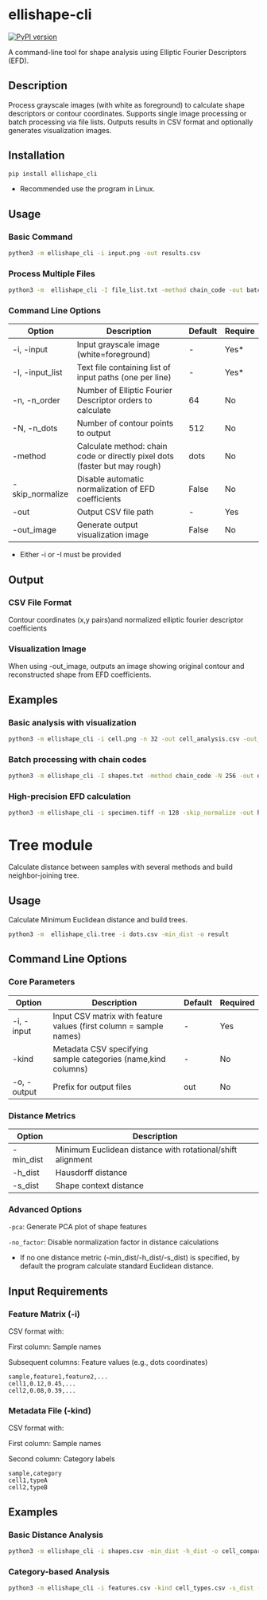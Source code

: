 # ellishape-cli

[![PyPI version](https://badge.fury.io/py/ellishape_cli.svg)](https://badge.fury.io/py/ellishape_cli)

A command-line tool for shape analysis using Elliptic Fourier Descriptors (EFD).

## Description

Process grayscale images (with white as foreground) to calculate shape descriptors or contour
coordinates. Supports single image processing or batch processing via file lists. Outputs results in
CSV format and optionally generates visualization images.

## Installation

```bash
pip install ellishape_cli
```

* Recommended use the program in Linux.

## Usage

### Basic Command

```bash
python3 -m ellishape_cli -i input.png -out results.csv
```

### Process Multiple Files

```bash
python3 -m  ellishape_cli -I file_list.txt -method chain_code -out batch_results.csv
```

### Command Line Options

| Option          | Description                                                                | Default | Require |
|-----------------|----------------------------------------------------------------------------|---------|---------|
| -i, -input      | Input grayscale image (white=foreground)                                   | -       | Yes*    |
| -I, -input_list | Text file containing list of input paths (one per line)                    | -       | Yes*    |
| -n, -n_order    | Number of Elliptic Fourier Descriptor orders to calculate                  | 64      | No      |
| -N, -n_dots     | Number of contour points to output                                         | 512     | No      |
| -method         | Calculate method: chain code or directly pixel dots (faster but may rough) | dots    | No      |
| -skip_normalize | Disable automatic normalization of EFD coefficients                        | False   | No      |
| -out            | Output CSV file path                                                       | -       | Yes     |
| -out_image      | Generate output visualization image                                        | False   | No      |

* Either -i or -I must be provided

## Output

### CSV File Format

Contour coordinates (x,y pairs)and normalized elliptic fourier descriptor coefficients

### Visualization Image

When using -out_image, outputs an image showing original contour and reconstructed
shape from EFD coefficients.

## Examples

### Basic analysis with visualization

```bash
python3 -m ellishape_cli -i cell.png -n 32 -out cell_analysis.csv -out_image
```

### Batch processing with chain codes

```bash
python3 -m ellishape_cli -I shapes.txt -method chain_code -N 256 -out output.csv
```

### High-precision EFD calculation

```bash
python3 -m ellishape_cli -i specimen.tiff -n 128 -skip_normalize -out highres_efd.csv
```

# Tree module

Calculate distance between samples with several methods and build neighbor-joining tree.

## Usage

Calculate Minimum Euclidean distance and build trees.

```bash
python3 -m  ellishape_cli.tree -i dots.csv -min_dist -o result
```

## Command Line Options

### Core Parameters

| Option      | Description                                                        | Default | Required |
|-------------|--------------------------------------------------------------------|---------|----------|
| -i, -input  | Input CSV matrix with feature values (first column = sample names) | -       | Yes      |
| -kind       | Metadata CSV specifying sample categories (name,kind columns)      | -       | No       |
| -o, -output | Prefix for output files                                            | out     | No       |

### Distance Metrics

| Option    | Description                                                |
|-----------|------------------------------------------------------------|
| -min_dist | Minimum Euclidean distance with rotational/shift alignment |
| -h_dist   | Hausdorff distance                                         |
| -s_dist   | Shape context distance                                     |

### Advanced Options

`-pca`:    Generate PCA plot of shape features

`-no_factor`:    Disable normalization factor in distance calculations

* If no one distance metric (-min_dist/-h_dist/-s_dist) is specified, by default
  the program calculate standard Euclidean distance.

## Input Requirements

### Feature Matrix (-i)

CSV format with:

First column: Sample names

Subsequent columns: Feature values (e.g., dots coordinates)

```csv
sample,feature1,feature2,...
cell1,0.12,0.45,...
cell2,0.08,0.39,...
```

### Metadata File (-kind)

CSV format with:

First column: Sample names

Second column: Category labels

```csv
sample,category
cell1,typeA
cell2,typeB
```

## Examples

### Basic Distance Analysis

```bash
python3 -m ellishape_cli -i shapes.csv -min_dist -h_dist -o cell_comparison
```

### Category-based Analysis

```bash
python3 -m ellishape_cli -i features.csv -kind cell_types.csv -s_dist -pca -o typed_analysis
```